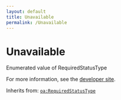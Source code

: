 ```yaml
---
layout: default
title: Unavailable
permalink: /Unavailable
---
```


# Unavailable
Enumerated value of RequiredStatusType

For more information, see the [developer site](https://developer.openactive.io/data-model/types/unavailable).

Inherits from: [`oa:RequiredStatusType`](https://openactive.io/RequiredStatusType)
